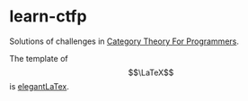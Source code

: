 # learn-ctfp

Solutions of challenges in [Category Theory For Programmers](https://bartoszmilewski.com/2014/10/28/category-theory-for-programmers-the-preface/).

The template of $$\LaTeX$$ is [elegantLaTex](https://elegantlatex.org/).
